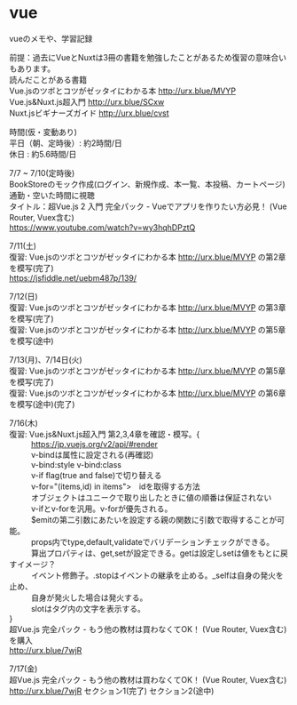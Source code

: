 # vue
vueのメモや、学習記録

前提：過去にVueとNuxtは3冊の書籍を勉強したことがあるため復習の意味合いもあります。  
読んだことがある書籍  
Vue.jsのツボとコツがゼッタイにわかる本 http://urx.blue/MVYP  
Vue.js&Nuxt.js超入門 http://urx.blue/SCxw  
Nuxt.jsビギナーズガイド http://urx.blue/cvst  

時間(仮・変動あり)  
平日（朝、定時後）: 約2時間/日  
休日 : 約5.6時間/日    

7/7 ~ 7/10(定時後)  
BookStoreのモック作成(ログイン、新規作成、本一覧、本投稿、カートページ)  
通勤・空いた時間に視聴  
タイトル：超Vue.js 2 入門 完全パック - Vueでアプリを作りたい方必見！ (Vue Router, Vuex含む)  
https://www.youtube.com/watch?v=wy3hqhDPztQ  
  
7/11(土)  
復習: Vue.jsのツボとコツがゼッタイにわかる本 http://urx.blue/MVYP  の第2章を模写(完了)  
https://jsfiddle.net/uebm487p/139/

7/12(日)  
復習: Vue.jsのツボとコツがゼッタイにわかる本 http://urx.blue/MVYP  の第3章を模写(完了)  
復習: Vue.jsのツボとコツがゼッタイにわかる本 http://urx.blue/MVYP  の第5章を模写(途中)    
  
7/13(月)、7/14日(火)  
復習: Vue.jsのツボとコツがゼッタイにわかる本 http://urx.blue/MVYP  の第5章を模写(完了)  
復習: Vue.jsのツボとコツがゼッタイにわかる本 http://urx.blue/MVYP  の第6章を模写(途中)(完了)

7/16(木)  
復習: Vue.js&Nuxt.js超入門 第2,3,4章を確認・模写。{  
&nbsp;&nbsp;&nbsp;&nbsp;&nbsp;&nbsp;&nbsp;&nbsp;&nbsp;        https://jp.vuejs.org/v2/api/#render    
&nbsp;&nbsp;&nbsp;&nbsp;&nbsp;&nbsp;&nbsp;&nbsp;&nbsp;        v-bindは属性に設定される(再確認)  
&nbsp;&nbsp;&nbsp;&nbsp;&nbsp;&nbsp;&nbsp;&nbsp;&nbsp;        v-bind:style v-bind:class  
&nbsp;&nbsp;&nbsp;&nbsp;&nbsp;&nbsp;&nbsp;&nbsp;&nbsp;        v-if flag(true and false)で切り替える  
&nbsp;&nbsp;&nbsp;&nbsp;&nbsp;&nbsp;&nbsp;&nbsp;&nbsp;        v-for="(items,id) in items">　idを取得する方法  
&nbsp;&nbsp;&nbsp;&nbsp;&nbsp;&nbsp;&nbsp;&nbsp;&nbsp;        オブジェクトはユニークで取り出したときに値の順番は保証されない  
&nbsp;&nbsp;&nbsp;&nbsp;&nbsp;&nbsp;&nbsp;&nbsp;&nbsp;        v-ifとv-forを汎用。v-forが優先される。  
&nbsp;&nbsp;&nbsp;&nbsp;&nbsp;&nbsp;&nbsp;&nbsp;&nbsp;        $emitの第二引数にあたいを設定する親の関数に引数で取得することが可能。  
&nbsp;&nbsp;&nbsp;&nbsp;&nbsp;&nbsp;&nbsp;&nbsp;&nbsp;        props内でtype,default,validateでバリデーションチェックができる。  
&nbsp;&nbsp;&nbsp;&nbsp;&nbsp;&nbsp;&nbsp;&nbsp;&nbsp;        算出プロパティは、get,setが設定できる。getは設定しsetは値をもとに戻すイメージ？  
&nbsp;&nbsp;&nbsp;&nbsp;&nbsp;&nbsp;&nbsp;&nbsp;&nbsp;        イベント修飾子。.stopはイベントの継承を止める。_selfは自身の発火を止め、  
&nbsp;&nbsp;&nbsp;&nbsp;&nbsp;&nbsp;&nbsp;&nbsp;&nbsp;        自身が発火した場合は発火する。  
&nbsp;&nbsp;&nbsp;&nbsp;&nbsp;&nbsp;&nbsp;&nbsp;&nbsp;        slotはタグ内の文字を表示する。    
}   
超Vue.js 完全パック - もう他の教材は買わなくてOK！ (Vue Router, Vuex含む)を購入  
http://urx.blue/7wjR
  
7/17(金)  
超Vue.js 完全パック - もう他の教材は買わなくてOK！ (Vue Router, Vuex含む)  
http://urx.blue/7wjR セクション1(完了) セクション2(途中)  
  
  
  
